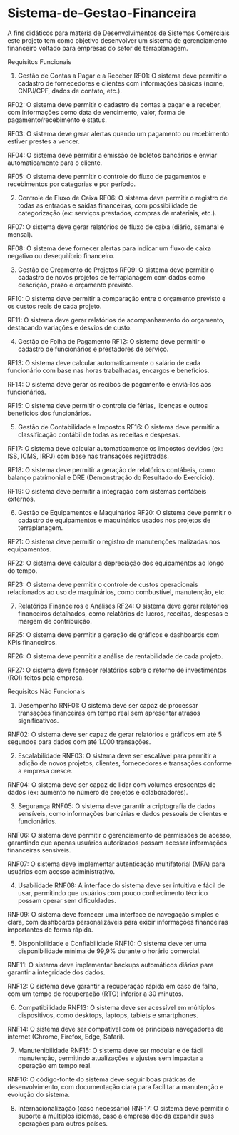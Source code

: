 # Sistema-de-Gestao-Financeira
A fins didáticos para materia de Desenvolvimentos de Sistemas Comerciais este projeto tem como objetivo desenvolver um sistema de gerenciamento financeiro voltado para empresas do setor de terraplanagem.

Requisitos Funcionais
1. Gestão de Contas a Pagar e a Receber
RF01: O sistema deve permitir o cadastro de fornecedores e clientes com informações básicas (nome, CNPJ/CPF, dados de contato, etc.).

RF02: O sistema deve permitir o cadastro de contas a pagar e a receber, com informações como data de vencimento, valor, forma de pagamento/recebimento e status.

RF03: O sistema deve gerar alertas quando um pagamento ou recebimento estiver prestes a vencer.

RF04: O sistema deve permitir a emissão de boletos bancários e enviar automaticamente para o cliente.

RF05: O sistema deve permitir o controle do fluxo de pagamentos e recebimentos por categorias e por período.

2. Controle de Fluxo de Caixa
RF06: O sistema deve permitir o registro de todas as entradas e saídas financeiras, com possibilidade de categorização (ex: serviços prestados, compras de materiais, etc.).

RF07: O sistema deve gerar relatórios de fluxo de caixa (diário, semanal e mensal).

RF08: O sistema deve fornecer alertas para indicar um fluxo de caixa negativo ou desequilíbrio financeiro.

3. Gestão de Orçamento de Projetos
RF09: O sistema deve permitir o cadastro de novos projetos de terraplanagem com dados como descrição, prazo e orçamento previsto.

RF10: O sistema deve permitir a comparação entre o orçamento previsto e os custos reais de cada projeto.

RF11: O sistema deve gerar relatórios de acompanhamento do orçamento, destacando variações e desvios de custo.

4. Gestão de Folha de Pagamento
RF12: O sistema deve permitir o cadastro de funcionários e prestadores de serviço.

RF13: O sistema deve calcular automaticamente o salário de cada funcionário com base nas horas trabalhadas, encargos e benefícios.

RF14: O sistema deve gerar os recibos de pagamento e enviá-los aos funcionários.

RF15: O sistema deve permitir o controle de férias, licenças e outros benefícios dos funcionários.

5. Gestão de Contabilidade e Impostos
RF16: O sistema deve permitir a classificação contábil de todas as receitas e despesas.

RF17: O sistema deve calcular automaticamente os impostos devidos (ex: ISS, ICMS, IRPJ) com base nas transações registradas.

RF18: O sistema deve permitir a geração de relatórios contábeis, como balanço patrimonial e DRE (Demonstração do Resultado do Exercício).

RF19: O sistema deve permitir a integração com sistemas contábeis externos.

6. Gestão de Equipamentos e Maquinários
RF20: O sistema deve permitir o cadastro de equipamentos e maquinários usados nos projetos de terraplanagem.

RF21: O sistema deve permitir o registro de manutenções realizadas nos equipamentos.

RF22: O sistema deve calcular a depreciação dos equipamentos ao longo do tempo.

RF23: O sistema deve permitir o controle de custos operacionais relacionados ao uso de maquinários, como combustível, manutenção, etc.

7. Relatórios Financeiros e Análises
RF24: O sistema deve gerar relatórios financeiros detalhados, como relatórios de lucros, receitas, despesas e margem de contribuição.

RF25: O sistema deve permitir a geração de gráficos e dashboards com KPIs financeiros.

RF26: O sistema deve permitir a análise de rentabilidade de cada projeto.

RF27: O sistema deve fornecer relatórios sobre o retorno de investimentos (ROI) feitos pela empresa.

Requisitos Não Funcionais
1. Desempenho
RNF01: O sistema deve ser capaz de processar transações financeiras em tempo real sem apresentar atrasos significativos.

RNF02: O sistema deve ser capaz de gerar relatórios e gráficos em até 5 segundos para dados com até 1.000 transações.

2. Escalabilidade
RNF03: O sistema deve ser escalável para permitir a adição de novos projetos, clientes, fornecedores e transações conforme a empresa cresce.

RNF04: O sistema deve ser capaz de lidar com volumes crescentes de dados (ex: aumento no número de projetos e colaboradores).

3. Segurança
RNF05: O sistema deve garantir a criptografia de dados sensíveis, como informações bancárias e dados pessoais de clientes e funcionários.

RNF06: O sistema deve permitir o gerenciamento de permissões de acesso, garantindo que apenas usuários autorizados possam acessar informações financeiras sensíveis.

RNF07: O sistema deve implementar autenticação multifatorial (MFA) para usuários com acesso administrativo.

4. Usabilidade
RNF08: A interface do sistema deve ser intuitiva e fácil de usar, permitindo que usuários com pouco conhecimento técnico possam operar sem dificuldades.

RNF09: O sistema deve fornecer uma interface de navegação simples e clara, com dashboards personalizáveis para exibir informações financeiras importantes de forma rápida.

5. Disponibilidade e Confiabilidade
RNF10: O sistema deve ter uma disponibilidade mínima de 99,9% durante o horário comercial.

RNF11: O sistema deve implementar backups automáticos diários para garantir a integridade dos dados.

RNF12: O sistema deve garantir a recuperação rápida em caso de falha, com um tempo de recuperação (RTO) inferior a 30 minutos.

6. Compatibilidade
RNF13: O sistema deve ser acessível em múltiplos dispositivos, como desktops, laptops, tablets e smartphones.

RNF14: O sistema deve ser compatível com os principais navegadores de internet (Chrome, Firefox, Edge, Safari).

7. Manutenibilidade
RNF15: O sistema deve ser modular e de fácil manutenção, permitindo atualizações e ajustes sem impactar a operação em tempo real.

RNF16: O código-fonte do sistema deve seguir boas práticas de desenvolvimento, com documentação clara para facilitar a manutenção e evolução do sistema.

8. Internacionalização (caso necessário)
RNF17: O sistema deve permitir o suporte a múltiplos idiomas, caso a empresa decida expandir suas operações para outros países.
